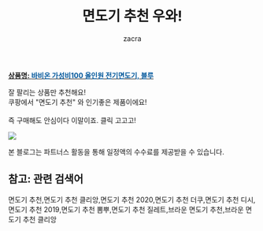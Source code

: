 ﻿---
layout: post
title:  "면도기 추천 우와!"
author: zacra
categories: [ 아이템 ]
tags: [면도기 추천,면도기 추천 클리앙,면도기 추천 2020,면도기 추천 더쿠,면도기 추천 디시,면도기 추천 2019,면도기 추천 뽐뿌,면도기 추천 질레트,브라운 면도기 추천,브라운 면도기 추천 클리앙]
image: https://static.coupangcdn.com/image/product/image/vendoritem/2019/01/30/3543416619/5f980a78-9500-4e38-ab9d-0987d22dda36.jpg 
description: "쿠팡에서 면도기 추천 관련 상품으로 가장 잘팔리는 제품 중 하나라는 사실!!."
rating: 4.5
---

<a href="https://link.coupang.com/re/AFFSDP?lptag=AF8407795&pageKey=66580033&itemId=223750467&vendorItemId=3543416619&traceid=V0-153-8036fa7897016383"><b>상품명: <font color='#01579B'>바비온 가성비100 올인원 전기면도기, 블루</font></b></a>

잘 팔리는 상품만 추천해요!<br/>
쿠팡에서 "면도기 추천" 와 인기좋은 제품이에요!<br/><br/>
즉 구매해도 안심이다 이말이죠. 클릭 고고고! <br/>



<a href="https://link.coupang.com/re/AFFSDP?lptag=AF8407795&pageKey=66580033&itemId=223750467&vendorItemId=3543416619&traceid=V0-153-8036fa7897016383"><img src="https://thumbnail6.coupangcdn.com/thumbnails/remote/q89/image/retail/images/1840982804740064-f7ec6bac-44c0-4ada-afa7-f681c34b1755.jpg"></a> 

본 블로그는 파트너스 활동을 통해 일정액의 수수료를 제공받을 수 있습니다.

## 참고: 관련 검색어    
면도기 추천,면도기 추천 클리앙,면도기 추천 2020,면도기 추천 더쿠,면도기 추천 디시,면도기 추천 2019,면도기 추천 뽐뿌,면도기 추천 질레트,브라운 면도기 추천,브라운 면도기 추천 클리앙